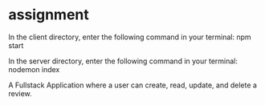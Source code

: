# assignment

In the client directory, enter the following command in your terminal: npm start

In the server directory, enter the following command in your terminal: nodemon index

A Fullstack Application where a user can create, read, update, and delete a review.
